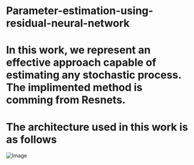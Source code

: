 # Parameter-estimation-using-residual-neural-network

# In this work, we represent an effective approach capable of estimating any stochastic process. The implimented method is comming from Resnets.
# The architecture used in this work is as follows  
![Image]()
